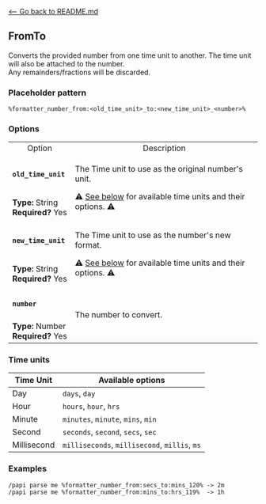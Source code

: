 [\<-- Go back to README.md](/README.md)

## FromTo

Converts the provided number from one time unit to another. The time unit will also be attached to the number.  
Any remainders/fractions will be discarded.

### Placeholder pattern

`%formatter_number_from:<old_time_unit>_to:<new_time_unit>_<number>%`

### Options

<table>
  <tr>
    <td align="center" nowrap="nowrap">Option</td>
    <td align="center" nowrap="nowrap">Description</td>
  </tr>
  <tr>
    <td nowrap="nowrap"><h4><code>old_time_unit</code></h4></td>
    <td rowspan="2">
      <p>The Time unit to use as the original number's unit.</p>
      <p>⚠️ <a href="#time-units">See below</a> for available time units and their options. ⚠️</p>
    </td>
  </tr>
  <tr>
    <td nowrap="nowrap"><b>Type:</b> String<br><b>Required?</b> Yes</td>
  </tr>
  <tr>
    <td nowrap="nowrap"><h4><code>new_time_unit</code></h4></td>
    <td rowspan="2">
      <p>The Time unit to use as the number's new format.</p>
      <p>⚠️ <a href="#time-units">See below</a> for available time units and their options. ⚠️</p>
    </td>
  </tr>
  <tr>
    <td nowrap="nowrap"><b>Type:</b> String<br><b>Required?</b> Yes</td>
  </tr>
  <tr>
    <td nowrap="nowrap"><h4><code>number</code></h4></td>
    <td rowspan="2">The number to convert.</td>
  </tr>
  <tr>
    <td nowrap="nowrap"><b>Type:</b> Number<br><b>Required?</b> Yes</td>
  </tr>
</table>

### Time units

| Time Unit   | Available options                             |
|-------------|-----------------------------------------------|
| Day         | `days`, `day`                                 |
| Hour        | `hours`, `hour`, `hrs`                        |
| Minute      | `minutes`, `minute`, `mins`, `min`            |
| Second      | `seconds`, `second`, `secs`, `sec`            |
| Millisecond | `milliseconds`, `millisecond`, `millis`, `ms` |

### Examples
```
/papi parse me %formatter_number_from:secs_to:mins_120% -> 2m
/papi parse me %formatter_number_from:mins_to:hrs_119%  -> 1h
```